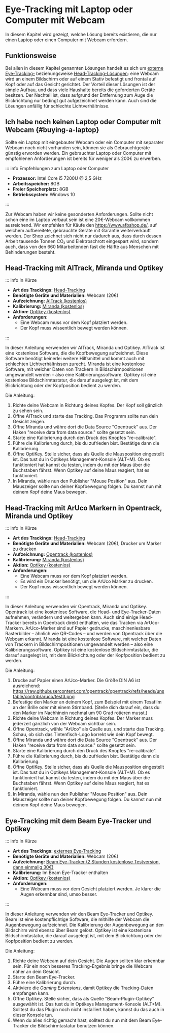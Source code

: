 # Eye-Tracking mit Laptop oder Computer mit Webcam

In diesem Kapitel wird gezeigt, welche Lösung bereits existieren, die nur einen Laptop oder einen Computer mit Webcam erfordern.

## Funktionsweise

Bei allen in diesem Kapitel genannten Lösungen handelt es sich um [externe Eye-Tracking-](/de/02-grundlagenwissen/02-eye-tracking-was-ist-das#screen-based-eye-tracking) beziehungsweise [Head-Tracking-Lösungen](/de/02-grundlagenwissen/02-eye-tracking-was-ist-das#head-tracking): eine Webcam wird an einem Bildschirm oder auf einem Stativ befestigt und frontal auf Kopf oder auf das Gesicht gerichtet.
Der Vorteil dieser Lösungen ist der simple Aufbau, und dass viele Haushalte bereits die geforderten Geräte besitzen.
Der Nachteil ist, dass aufgrund der Entfernung zum Auge die Blickrichtung nur bedingt gut aufgezeichnet werden kann.
Auch sind die Lösungen anfällig für schlechte Lichtverhältnisse.

## Ich habe noch keinen Laptop oder Computer mit Webcam {#buying-a-laptop}

Sollte ein Laptop mit eingebauter Webcam oder ein Computer mit separater Webcam noch nicht vorhanden sein, können sie als Gebrauchtgeräte günstig erworden werden.
Ein gebrauchter Laptop oder Computer mit empfohlenen Anforderungen ist bereits für weniger als 200€ zu erwerben.

::: info Empfehlungen zum Laptop oder Computer

- **Prozessor:** Intel Core i5 7200U @ 2,5 GHz
- **Arbeitsspeicher:** 8GB
- **Freier Speicherplatz:** 8GB
- **Betriebssystem:** Windows 10

:::

Zur Webcam haben wir keine gesonderten Anforderungen. Sollte nicht schon eine im Laptop verbaut sein ist eine 20€-Webcam vollkommen ausreichend.
Wir empfehlen für Käufe den https://www.afbshop.de/, auf welchem aufbereitete, gebrauchte Geräte mit Garantie weiterverkauft werden.
Der Shop zeichnet sich nicht nur dadurch aus, dass durch dessen Arbeit tausende Tonnen CO₂ und Elektroschrott eingespart wird, sondern auch, dass von den 660 Mitarbeitenden fast die Hälfte aus Menschen mit Behinderungen besteht.

## Head-Tracking mit AITrack, Miranda und Optikey

::: info In Kürze

- **Art des Trackings:** [Head-Tracking](/de/02-grundlagenwissen/02-eye-tracking-was-ist-das#head-tracking)
- **Benötigte Geräte und Materialien:** Webcam (20€)
- **Aufzeichnung:** [AITrack (kostenlos)](/de/04-software-und-hardware-im-detail/aitrack)
- **Kalibrierung:** [Miranda (kostenlos)](/de/04-software-und-hardware-im-detail/miranda)
- **Aktion:** [Optikey (kostenlos)](/de/04-software-und-hardware-im-detail/optikey)
- **Anforderungen:**
  - Eine Webcam muss vor dem Kopf platziert werden.
  - Der Kopf muss wissentlich bewegt werden können.

:::

In dieser Anleitung verwenden wir AITrack, Miranda und Optikey.
AITrack ist eine kostenlose Software, die die Kopfbewegung aufzeichnet.
Diese Software benötigt keinerlei weitere Hilfsmittel und kommt auch mit schlechten Lichtverhältnissen zurecht.
Miranda ist eine kostenlose Software, mit welcher Daten von Trackern in Bildschirmpositionen umgewandelt werden – also eine Kalibrierungssoftware.
Optikey ist eine kostenlose Bildschirmtastatur, die darauf ausgelegt ist, mit dem Blickrichtung oder der Kopfposition bedient zu werden.

Die Anleitung:

1. Richte deine Webcam in Richtung deines Kopfes.
   Der Kopf soll gänzlich zu sehen sein.
2. Öffne AITrack und starte das Tracking. Das Programm sollte nun dein Gesicht zeigen.
3. Öffne Miranda und währe dort die Data Source "Opentrack" aus. Der Haken "receive data from data source." sollte gesetzt sein.
4. Starte eine Kalibrierung durch den Druck des Knopfes "re-calibrate".
5. Führe die Kalibrierung durch, bis du zufrieden bist. Bestätige dann die Kalibrierung.
6. Öffne OptiKey. Stelle sicher, dass als Quelle die Mausposition eingestellt ist. Das tust du in Optikeys Management-Konsole (ALT+M). Ob es funktioniert hat kannst du testen, indem du mit der Maus über die Buchstaben fährst. Wenn Optikey auf deine Maus reagiert, hat es funktioniert.
7. In Miranda, wähle nun den Publisher "Mouse Position" aus. Dein Mauszeiger sollte nun deiner Kopfbewegung folgen. Du kannst nun mit deinem Kopf deine Maus bewegen.

## Head-Tracking mit ArUco Markern in Opentrack, Miranda und Optikey

::: info In Kürze

- **Art des Trackings:** [Head-Tracking](/de/02-grundlagenwissen/02-eye-tracking-was-ist-das#head-tracking)
- **Benötigte Geräte und Materialien:** Webcam (20€), Drucker um Marker zu drucken
- **Aufzeichnung:** [Opentrack (kostenlos)](/de/04-software-und-hardware-im-detail/opentrack)
- **Kalibrierung:** [Miranda (kostenlos)](/de/04-software-und-hardware-im-detail/miranda)
- **Aktion:** [Optikey (kostenlos)](/de/04-software-und-hardware-im-detail/optikey)
- **Anforderungen:**
  - Eine Webcam muss vor dem Kopf platziert werden.
  - Es wird ein Drucker benötigt, um die ArUco Marker zu drucken.
  - Der Kopf muss wissentlich bewegt werden können.

:::

In dieser Anleitung verwenden wir Opentrack, Miranda und Optikey.
Opentrack ist eine kostenlose Software, die Head- und Eye-Tracker-Daten aufnehmen, verändern und weitergeben kann.
Auch sind einige Head-Tracker bereits in Opentrack direkt enthalten, wie das Tracken via ArUco-Markern.
ArUco-Marker sind auf Papier gedrucke, maschinenlesbare Rasterbilder – ähnlich wie QR-Codes – und werden von Opentrack über die Webcam erkannt.
Miranda ist eine kostenlose Software, mit welcher Daten von Trackern in Bildschirmpositionen umgewandelt werden – also eine Kalibrierungssoftware.
Optikey ist eine kostenlose Bildschirmtastatur, die darauf ausgelegt ist, mit dem Blickrichtung oder der Kopfposition bedient zu werden.

Die Anleitung:

1. Drucke auf Papier einen ArUco-Marker. Die Größe DIN A6 ist ausreichend: https://raw.githubusercontent.com/opentrack/opentrack/refs/heads/unstable/contrib/aruco/test3.png
2. Befestige den Marker an deinem Kopf, zum Beispiel mit einem Tesafilm an der Brille oder mit einem Stirnband. (Stelle dich darauf ein, dass du den Marker im Nachhinein nochmal um 90 Grad rotieren musst.)
3. Richte deine Webcam in Richtung deines Kopfes.
   Der Marker muss jederzeit gänzlich von der Webcam sichtbar sein.
4. Öffne Opentrack, wähle "ArUco" als Quelle aus, und starte das Tracking. Schau, ob sich das Tintenfisch-Logo korrekt wie dein Kopf bewegt.
5. Öffne Miranda und währe dort die Data Source "Opentrack" aus. Der Haken "receive data from data source." sollte gesetzt sein.
6. Starte eine Kalibrierung durch den Druck des Knopfes "re-calibrate".
7. Führe die Kalibrierung durch, bis du zufrieden bist. Bestätige dann die Kalibrierung.
8. Öffne OptiKey. Stelle sicher, dass als Quelle die Mausposition eingestellt ist. Das tust du in Optikeys Management-Konsole (ALT+M). Ob es funktioniert hat kannst du testen, indem du mit der Maus über die Buchstaben fährst. Wenn Optikey auf deine Maus reagiert, hat es funktioniert.
9. In Miranda, wähle nun den Publisher "Mouse Position" aus. Dein Mauszeiger sollte nun deiner Kopfbewegung folgen. Du kannst nun mit deinem Kopf deine Maus bewegen.

## Eye-Tracking mit dem Beam Eye-Tracker und Optikey

::: info In Kürze

- **Art des Trackings:** [externes Eye-Tracking](/de/02-grundlagenwissen/02-eye-tracking-was-ist-das#screen-based-eye-tracking)
- **Benötigte Geräte und Materialien:** Webcam (20€)
- **Aufzeichnung:** [Beam Eye-Tracker (2 Stunden kostenlose Testversion, dann einmalig 30€)](/de/04-software-und-hardware-im-detail/beam)
- **Kalibrierung:** Im Beam Eye-Tracker enthalten
- **Aktion:** [Optikey (kostenlos)](/de/04-software-und-hardware-im-detail/optikey)
- **Anforderungen:**
  - Eine Webcam muss vor dem Gesicht platziert werden.
    Je klarer die Augen erkennbar sind, umso besser.

:::

In dieser Anleitung verwenden wir den Beam Eye-Tracker und Optikey.
Beam ist eine kostenpflichtige Software, die mithilfe der Webcam die Augenbewegung aufzeichnet.
Die Kalibrierung der Augenbewegung an den Bildschirm wird ebenso über Beam gelöst.
Optikey ist eine kostenlose Bildschirmtastatur, die darauf ausgelegt ist, mit dem Blickrichtung oder der Kopfposition bedient zu werden.

Die Anleitung:

1. Richte deine Webcam auf dein Gesicht.
   Die Augen sollten klar erkennbar sein.
   Für ein noch besseres Tracking-Ergebnis bringe die Webcam näher an dein Gesicht.
2. Starte den Beam Eye-Tracker.
3. Führe eine Kalibrierung durch.
4. Aktiviere die _Gaming Extensions_, damit Optikey die Tracking-Daten empfangen kann.
5. Öffne Optikey. Stelle sicher, dass als Quelle "Beam-Plugin-Optikey" ausgewählt ist. Das tust du in Optikeys Management-Konsole (ALT+M). Solltest du das Plugin noch nicht installiert haben, kannst du das auch in dieser Konsole tun.
6. Wenn du alles richtig gemacht hast, solltest du nun mit dem Beam Eye-Tracker die Bildschirmtastatur benutzen können.
